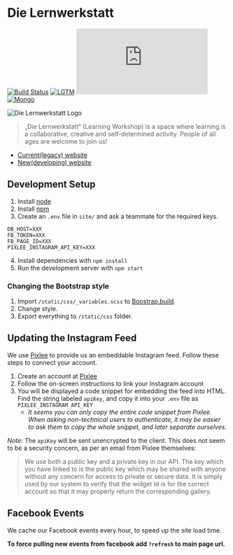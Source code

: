 # Die Lernwerkstatt

[![Build Status](https://travis-ci.org/Lernwerkstatt/site.svg?branch=master)](https://travis-ci.org/Lernwerkstatt/site)
[![LGTM](https://badgen.net/badge/icon/lgtm?icon=lgtm&label&color=green)](https://www.youtube.com/watch?v=COUaNmm53VA)
[![Node](https://badgen.net/badge/icon/Node.js?icon=https://simpleicons.now.sh/node-dot-js/026e00&label&color=green)](https://nodejs.org)
[![Mongo](https://badgen.net/badge/icon/mongoDB?icon=https://simpleicons.now.sh/mongodb/13aa52&label&color=green)](https://www.mongodb.com/)

![Die Lernwerkstatt Logo](https://bbb.wandelwoche.org/wp-content/uploads/2019/06/lernwerkstatt.png)

> „Die Lernwerkstatt“ (Learning Workshop) is a space where learning is a collaborative, creative and self-determined activity.
> People of all ages are welcome to join us!

- [Current(legacy) website](http://en-die-lernwerkstatt.strikingly.com/)
- [New(developing) website](https://die-lernwerkstatt.azurewebsites.net)

## Development Setup

1. Install [node](https://nodejs.org/en/)
2. Install [npm](https://www.npmjs.com/)
3. Create an `.env` file in `site/` and ask a teammate for the required keys.

```
DB_HOST=XXX
FB_TOKEN=XXX
FB_PAGE_ID=XXX
PIXLEE_INSTAGRAM_API_KEY=XXX
```

4. Install dependencies with `npm install`
5. Run the development server with `npm start`

### Changing the Bootstrap style

1. Import `/static/css/_variables.scss` to [Boostrap.build](https://bootstrap.build/app)
2. Change style.
3. Export everything to `/static/css` folder.

## Updating the Instagram Feed
We use [Pixlee](https://socialfeed.pixlee.com/) to provide us an embeddable Instagram feed. Follow these steps to connect your account.
 
1. Create an account at [Pixlee](https://socialfeed.pixlee.com/signup)
2. Follow the on-screen instructions to link your Instagram account
3. You will be displayed a code snippet for embedding the feed into HTML. Find the string labeled `apiKey`, and copy it into your `.env` file as `PIXLEE_INSTAGRAM_API_KEY`
    - _It seems you can only copy the entire code snippet from Pixlee. When asking non-technical users to authenticate, it may be easier to ask them to copy the whole snippet, and later separate ourselves._

_Note:_
The `apiKey` will be sent unencrypted to the client. This does not seem to be a security concern, as per an email from Pixlee themselves:
> We use both a public key and a private key in our API. The key which you have linked to is the public key which may be shared with anyone without any concern for access to private or secure data. It is simply used by our system to verify that the widget Id is for the correct account so that it may properly return the corresponding gallery.

## Facebook Events

We cache our Facebook events every hour, to speed up the site load time.

**To force pulling new events from facebook add `?refresh` to main page url.**
